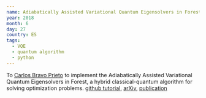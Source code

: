 ```yaml
---
name: Adiabatically Assisted Variational Quantum Eigensolvers in Forest
year: 2018
month: 6
day: 27
country: ES
tags:
  - VQE
  - quantum algorithm
  - python
---
```

To [Carlos Bravo Prieto](https://twitter.com/charl_bp) to implement the Adiabatically Assisted Variational Quantum Eigensolvers in Forest, a hybrid classical-quantum algorithm for solving optimization problems. [github tutorial](https://github.com/bpcarlos/AAVQE-Tutorial), [arXiv](https://arxiv.org/abs/2002.06210), [publication](https://quantum-journal.org/papers/q-2020-05-28-272/)
